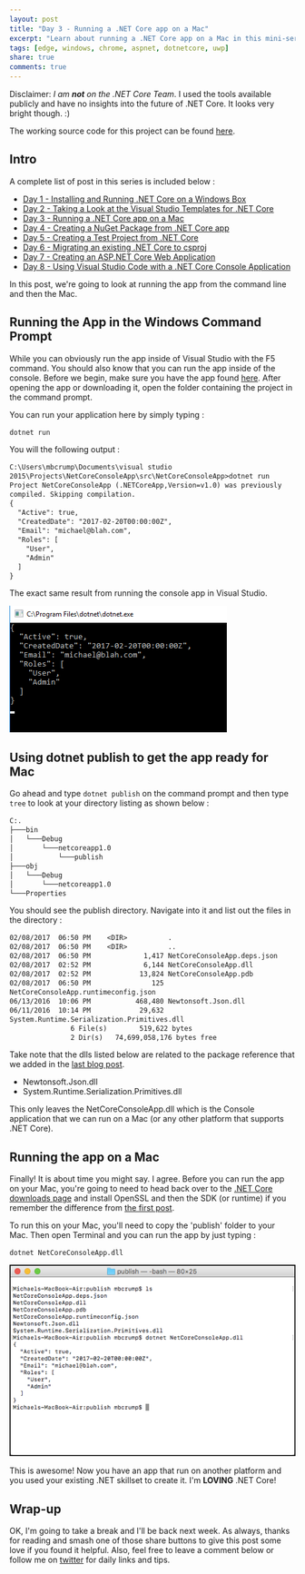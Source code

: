 ```yaml
---
layout: post
title: "Day 3 - Running a .NET Core app on a Mac"
excerpt: "Learn about running a .NET Core app on a Mac in this mini-series"
tags: [edge, windows, chrome, aspnet, dotnetcore, uwp]
share: true
comments: true
---
```


Disclaimer: *I am **not** on the .NET Core Team*. I used the tools available publicly and have no insights into the future of .NET Core. It looks very bright though. :)

The working source code for this project can be found [here](https://github.com/mbcrump/DotNetCorePlayground). 


## Intro

A complete list of post in this series is included below :

* [Day 1 - Installing and Running .NET Core on a Windows Box](http://michaelcrump.net/getting-started-with-aspnetcore/)
* [Day 2 - Taking a Look at the Visual Studio Templates for .NET Core](http://michaelcrump.net/part2-aspnetcore/)
* [Day 3 - Running a .NET Core app on a Mac](http://michaelcrump.net/part3-aspnetcore/)
* [Day 4 - Creating a NuGet Package from .NET Core app](http://michaelcrump.net/part4-aspnetcore/)
* [Day 5 - Creating a Test Project from .NET Core](http://michaelcrump.net/part5-aspnetcore/)
* [Day 6 - Migrating an existing .NET Core to csproj](http://michaelcrump.net/part6-aspnetcore/)
* [Day 7 - Creating an ASP.NET Core Web Application](http://michaelcrump.net/part7-aspnetcore/)
* [Day 8 - Using Visual Studio Code with a .NET Core Console Application](http://michaelcrump.net/part8-aspnetcore/)

In this post, we're going to look at running the app from the command line and then  the Mac. 

## Running the App in the Windows Command Prompt

While you can obviously run the app inside of Visual Studio with the F5 command. You should also know that you can run the app inside of the console. Before we begin, make sure you have the app found [here](https://github.com/mbcrump/DotNetCorePlayground). After opening the app or downloading it, open the folder containing the project in the command prompt. 

You can run your application here by simply typing : 

	dotnet run

You will the following output : 

	C:\Users\mbcrump\Documents\visual studio 2015\Projects\NetCoreConsoleApp\src\NetCoreConsoleApp>dotnet run
	Project NetCoreConsoleApp (.NETCoreApp,Version=v1.0) was previously compiled. Skipping compilation.
	{
	  "Active": true,
	  "CreatedDate": "2017-02-20T00:00:00Z",
	  "Email": "michael@blah.com",
	  "Roles": [
	    "User",
	    "Admin"
	  ]
	}

The exact same result from running the console app in Visual Studio. 

![image](/files/consoleapprunning1.png)

## Using dotnet publish to get the app ready for Mac

Go ahead and type `dotnet publish` on the command prompt and then type `tree` to look at your directory listing as shown below : 

	C:.
	├───bin
	│   └───Debug
	│       └───netcoreapp1.0
	│           └───publish
	├───obj
	│   └───Debug
	│       └───netcoreapp1.0
	└───Properties

You should see the publish directory. Navigate into it and list out the files in the directory :


	02/08/2017  06:50 PM    <DIR>          .
	02/08/2017  06:50 PM    <DIR>          ..
	02/08/2017  06:50 PM             1,417 NetCoreConsoleApp.deps.json
	02/08/2017  02:52 PM             6,144 NetCoreConsoleApp.dll
	02/08/2017  02:52 PM            13,824 NetCoreConsoleApp.pdb
	02/08/2017  06:50 PM               125 NetCoreConsoleApp.runtimeconfig.json
	06/13/2016  10:06 PM           468,480 Newtonsoft.Json.dll
	06/11/2016  10:14 PM            29,632 System.Runtime.Serialization.Primitives.dll
	               6 File(s)        519,622 bytes
	               2 Dir(s)   74,699,058,176 bytes free

Take note that the dlls listed below are related to the package reference that we added in the [last blog post](http://michaelcrump.net/part2-aspnetcore/). 

* Newtonsoft.Json.dll
* System.Runtime.Serialization.Primitives.dll

This only leaves the NetCoreConsoleApp.dll which is the Console application that we can run on a Mac (or any other platform that supports .NET Core).

## Running the app on a Mac

Finally! It is about time you might say. I agree. Before you can run the app on your Mac, you're going to need to head back over to the [.NET Core downloads page](https://www.microsoft.com/net/core#macos) and install OpenSSL and then the SDK (or runtime) if you remember the difference from [the first post](http://michaelcrump.net/getting-started-with-aspnetcore/). 


To run this on your Mac, you'll need to copy the 'publish' folder to your Mac. Then open Terminal and you can run the app by just typing :

	dotnet NetCoreConsoleApp.dll

![image](/files/consoleappinmac.png)

This is awesome! Now you have an app that run on another platform and you used your existing .NET skillset to create it. I'm **LOVING** .NET Core!

## Wrap-up

OK, I'm going to take a break and I'll be back next week. As always, thanks for reading and smash one of those share buttons to give this post some love if you found it helpful. Also, feel free to leave a comment below or follow me on [twitter](http://twitter.com/mbcrump) for daily links and tips. 